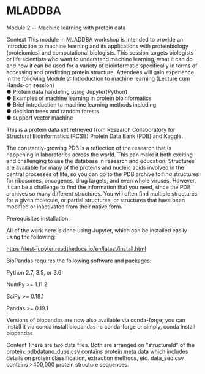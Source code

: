 # MLADDBA
Module 2 -- Machine learning with protein data


Context
This module in MLADDBA workshop is intended to provide an introduction to machine learning and its applications with proteinbiology (proteiomics) and computational biologists. This session targets biologists or life scientists who want to understand machine learning, what it can do and how it can be used for a variety of bioinformatic specifically in terms of accessing and predicting protein structure. Attendees will gain experience in the following 
    Module 2: Introduction to machine learning (Lecture cum Hands-on session)<br>
● Protein data handeling using Jupyter(Python)<br>
● Examples of machine learning in protein bioinformatics<br>
● Brief introduction to machine learning methods including<br>
● decision trees and random forests<br>
● support vector machine

This is a protein data set retrieved from Research Collaboratory for Structural Bioinformatics (RCSB) Protein Data Bank (PDB) and Kaggle.

The constantly-growing PDB is a reflection of the research that is happening in laboratories across the world. This can make it both exciting and challenging to use the database in research and education. Structures are available for many of the proteins and nucleic acids involved in the central processes of life, so you can go to the PDB archive to find structures for ribosomes, oncogenes, drug targets, and even whole viruses. However, it can be a challenge to find the information that you need, since the PDB archives so many different structures. You will often find multiple structures for a given molecule, or partial structures, or structures that have been modified or inactivated from their native form.

Prerequisites installation:

All of the work here is done using Jupyter, which can be installed easily using the following:

https://test-jupyter.readthedocs.io/en/latest/install.html

BioPandas requires the following software and packages:

Python 2.7, 3.5, or 3.6

NumPy >= 1.11.2

SciPy >= 0.18.1

Pandas >= 0.19.1

Versions of biopandas are now also available via conda-forge; you can install it via
conda install biopandas -c conda-forge
or simply,
conda install biopandas

Content
There are two data files. Both are arranged on "structureId" of the protein:
pdbdatano_dups.csv contains protein meta data which includes details on protein classification, extraction methods, etc.
data_seq.csv contains >400,000 protein structure sequences.
